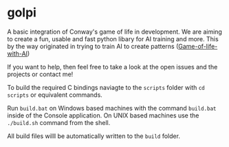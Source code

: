 # golpi

A basic integration of Conway's game of life in development. We are aiming to create a fun, usable and fast python libary for AI training and more. This by the way originated in trying to train AI to create patterns ([Game-of-life-with-AI](https://github.com/pixelatedznero/Game-of-life-with-AI))

If you want to help, then feel free to take a look at the open issues and the projects or contact me!

To build the required C bindings naviagte to the ```scripts``` folder with ```cd scripts``` or equivalent commands.

Run ```build.bat``` on Windows based machines with the command ```build.bat``` inside of the Console application. On UNIX based machines use the ```./build.sh``` command from the shell.

All build files willl be automatically written to the ```build``` folder.
